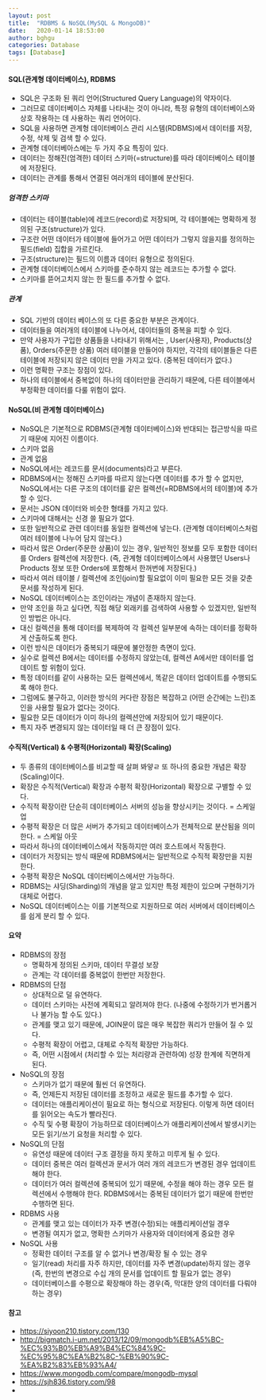```yaml
---
layout: post
title:  "RDBMS & NoSQL(MySQL & MongoDB)"
date:   2020-01-14 18:53:00
author: bghgu
categories: Database
tags: [Database]
---
```


#### SQL(관계형 데이터베이스), RDBMS
* SQL은 구조화 된 쿼리 언어(Structured Query Language)의 약자이다.
* 그러므로 데이터베이스 자체를 나타내는 것이 아니라, 특정 유형의 데이터베이스와 상호 작용하는 데 사용하는 쿼리 언어이다.
* SQL을 사용하면 관계형 데이터베이스 관리 시스템(RDBMS)에서 데이터를 저장, 수정, 삭제 및 검색 할 수 있다.
* 관계형 데이터베아스에는 두 가지 주요 특징이 있다.
* 데이터는 정해진(엄격한) 데이터 스키마(=structure)를 따라 데이터베이스 테이블에 저장된다.
* 데이터는 관계를 통해서 연결된 여러개의 테이블에 분산된다.

##### 엄격한 스키마
* 데이터는 테이블(table)에 레코드(record)로 저장되며, 각 테이블에는 명확하게 정의된 구조(structure)가 있다.
* 구조란 어떤 데이터가 테이블에 들어가고 어떤 데이터가 그렇지 않을지를 정의하는 필드(field) 집합을 가르킨다.
* 구조(structure)는 필드의 이름과 데이터 유형으로 정의된다.
* 관계형 데이터베이스에서 스키마를 준수하지 않는 레코드는 추가할 수 없다.
* 스키마를 뜯어고치지 않는 한 필드를 추가할 수 없다.

##### 관계
* SQL 기반의 데이터 베이스의 또 다른 중요한 부분은 관계이다.
* 데이터들을 여러개의 테이블에 나누어서, 데이터들의 중복을 피할 수 있다.
* 만약 사용자가 구입한 상품들을 나타내기 위해서는 , User(사용자), Products(상품), Orders(주문한 상품) 여러 테이블을 만들어야 하지만, 각각의 테이블들은 다른 테이블에 저장되지 않은 데이터 만을 가지고 있다. (중복된 데이터가 없다.)
* 이런 명확한 구조는 장점이 있다.
* 하나의 테이블에서 중복없이 하나의 데이터만을 관리하기 때문에, 다른 테이블에서 부정확한 데이터를 다룰 위험이 없다.

#### NoSQL(비 관계형 데이터베이스)
* NoSQL은 기본적으로 RDBMS(관계형 데이터베이스)와 반대되는 접근방식을 따르기 때문에 지어진 이름이다.
* 스키마 없음
* 관계 없음
* NoSQL에서는 레코드를 문서(documents)라고 부른다.
* RDBMS에서는 정해진 스키마를 따르지 않는다면 데이터를 추가 할 수 없지만, NoSQL에서는 다른 구조의 데이터를 같은 컬렉션(=RDBMS에서의 테이블)에 추가할 수 있다.
* 문서는 JSON 데이터와 비슷한 형태를 가지고 있다.
* 스키마에 대해서는 신경 쓸 필요가 없다.
* 또한 일반적으로 관련 데이터를 동일한 컬렉션에 넣는다. (관계형 데이터베이스처럼 여러 테이블에 나누어 담지 않는다.)
* 따라서 많은 Order(주문한 상품)이 있는 경우, 일반적인 정보를 모두 포함한 데이터를 Orders 컬렉션에 저장한다. (즉, 관계형 데이터베이스에서 사용했던 Users나 Products 정보 또한 Orders에 포함해서 한꺼번에 저장된다.)
* 따라서 여러 테이블 / 컬렉션에 조인(join)할 필요없이 이미 필요한 모든 것을 갖춘 문서를 작성하게 된다.
* NoSQL 데이터베이스는 조인이라는 개념이 존재하지 않는다.
* 만약 조인을 하고 싶다면, 직접 해당 외래키를 검색하여 사용할 수 있겠지만, 일반적인 방법은 아니다.
* 대신 컬렉션을 통해 데이터를 복제하여 각 컬렉션 일부분에 속하는 데이터를 정확하게 산출하도록 한다.
* 이런 방식은 데이터가 중복되기 때문에 불안정한 측면이 있다.
* 실수로 컬렉션 B에서는 데이터를 수정하지 않았는데, 컬렉션 A에서만 데이터를 업데이트 할 위험이 있다.
* 특정 데이터를 같이 사용하는 모든 컬렉션에서, 똑같은 데이터 업데이트를 수행되도록 해야 한다.
* 그럼에도 불구하고, 이러한 방식의 커다란 장점은 복잡하고 (어떤 순간에는 느린)조인을 사용할 필요가 없다는 것이다.
* 필요한 모든 데이터가 이미 하나의 컬렉션안에 저장되어 있기 때문이다.
* 특지 자주 변경되지 않는 데이터일 때 더 큰 장점이 있다.

#### 수직적(Vertical) & 수평적(Horizontal) 확장(Scaling)
* 두 종류의 데이터베이스를 비교할 때 살펴 봐얗ㄹ 또 하나의 중요한 개념은 확장(Scaling)이다.
* 확장은 수직적(Vertical) 확장과 수평적 확장(Horizontal) 확장으로 구별할 수 있다.
* 수직적 확장이란 단순히 데이터베이스 서버의 성능을 향상시키는 것이다. = 스케일 업
* 수평적 확장은 더 많은 서버가 추가되고 데이터베이스가 전체적으로 분산됨을 의미한다. = 스케일 아웃
* 따라서 하나의 데이터베이스에서 작동하지만 여러 호스트에서 작동한다.
* 데이터가 저장되는 방식 때문에 RDBMS에서는 일반적으로 수직적 확장만을 지원한다.
* 수평적 확장은 NoSQL 데이터베이스에서만 가능하다.
* RDBMS는 샤딩(Sharding)의 개념을 알고 있지만 특정 제한이 있으며 구현하기가 대체로 어렵다.
* NoSQL 데이터베이스는 이를 기본적으로 지원하므로 여러 서버에서 데이터베이스를 쉽게 분리 할 수 있다.

#### 요약
* RDBMS의 장점
    * 명확하게 정의된 스키마, 데이터 무결성 보장
    * 관계는 각 데이터를 중복없이 한번만 저장한다.
* RDBMS의 단점
    * 상대적으로 덜 유연하다.
    * 데이터 스키마는 사전에 계획되고 알려져야 한다. (나중에 수정하기가 번거롭거나 불가능 할 수도 있다.)
    * 관계를 맺고 있기 때문에, JOIN문이 많은 매우 복잡한 쿼리가 만들어 질 수 있다.
    * 수평적 확장이 어렵고, 대체로 수직적 확장만 가능하다.
    * 즉, 어떤 시점에서 (처리할 수 있는 처리량과 관련하여) 성장 한계에 직면하게 된다.
* NoSQL의 장점
    * 스키마가 없기 때문에 훨씬 더 유연하다.
    * 즉, 언제든지 저장된 데이터를 조정하고 새로운 필드를 추가할 수 있다.
    * 데이터는 애플리케이션이 필요로 하는 형식으로 저장된다. 이렇게 하면 데이터를 읽어오는 속도가 빨라진다.
    * 수직 및 수평 확장이 가능하므로 데이터베이스가 애플리케이션에서 발생시키는 모든 읽기/쓰기 요청을 처리할 수 있다.
* NoSQL의 단점
    * 유연성 때문에 데이터 구조 결정을 하지 못하고 미루게 될 수 있다.
    * 데이터 중복은 여러 컬렉션과 문서가 여러 개의 레코드가 변경된 경우 업데이트 해야 한다.
    * 데이터가 여러 컬렉션에 중복되어 있기 때문에, 수정을 해야 하는 경우 모든 컬렉션에서 수행해야 한다. RDBMS에서는 중복된 데이터가 없기 때문에 한번만 수행하면 된다.
* RDBMS 사용
    * 관계를 맺고 있는 데이터가 자주 변경(수정)되는 애플리케이션일 경우
    * 변경될 여지가 없고, 명확한 스키마가 사용자와 데이터에게 중요한 경우
* NoSQL 사용
    * 정확한 데이터 구조를 알 수 없거나 변경/확장 될 수 있는 경우
    * 일기(read) 처리를 자주 하지만, 데이터를 자주 변경(update)하지 않는 경우(즉, 한번의 변경으로 수십 개의 문서를 업데이트 할 필요가 없는 경우)
    * 데이터베이스를 수평으로 확장해야 하는 경우(즉, 막대한 양의 데이터를 다뤄야 하는 경우)

#### 참고
* https://siyoon210.tistory.com/130
* http://bigmatch.i-um.net/2013/12/09/mongodb%EB%A5%BC-%EC%93%B0%EB%A9%B4%EC%84%9C-%EC%95%8C%EA%B2%8C-%EB%90%9C-%EA%B2%83%EB%93%A4/
* https://www.mongodb.com/compare/mongodb-mysql
* https://sjh836.tistory.com/98
* 